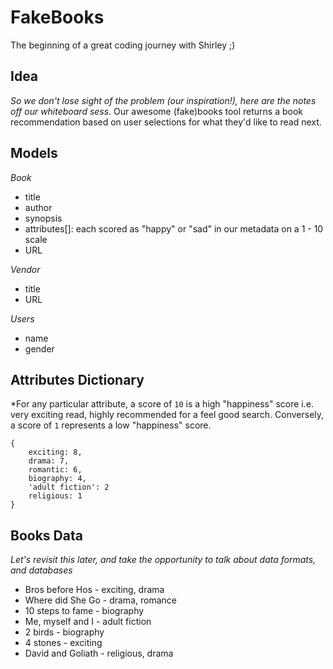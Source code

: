 # FakeBooks
The beginning of a great coding journey with Shirley ;)

## Idea
*So we don't lose sight of the problem (our inspiration!), here are the notes off our whiteboard sess.*
Our awesome (fake)books tool returns a book recommendation based on user selections for what they'd like to read next.

## Models
*Book*
- title 
- author
- synopsis
- attributes[]: each scored as "happy" or "sad" in our metadata on a 1 - 10 scale
- URL

*Vendor* 
- title 
- URL

*Users*
- name
- gender 

## Attributes Dictionary
*For any particular attribute, a score of `10` is a high "happiness" score i.e. very exciting read, highly recommended for a feel good search. Conversely, a score of `1` represents a low "happiness" score.
```
{
    exciting: 8,
    drama: 7,
    romantic: 6,
    biography: 4,
    'adult fiction': 2
    religious: 1
}
```

## Books Data
*Let's revisit this later, and take the opportunity to talk about data formats, and databases*
- Bros before Hos - exciting, drama 
- Where did She Go - drama, romance
- 10 steps to fame - biography
- Me, myself and I - adult fiction
- 2 birds - biography
- 4 stones - exciting 
- David and Goliath - religious, drama
